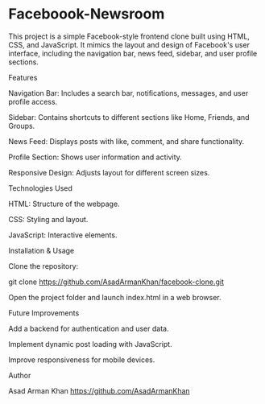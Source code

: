 # Faceboook-Newsroom
This project is a simple Facebook-style frontend clone built using HTML, CSS, and JavaScript. It mimics the layout and design of Facebook's user interface, including the navigation bar, news feed, sidebar, and user profile sections.

Features

Navigation Bar: Includes a search bar, notifications, messages, and user profile access.

Sidebar: Contains shortcuts to different sections like Home, Friends, and Groups.

News Feed: Displays posts with like, comment, and share functionality.

Profile Section: Shows user information and activity.

Responsive Design: Adjusts layout for different screen sizes.

Technologies Used

HTML: Structure of the webpage.

CSS: Styling and layout.

JavaScript: Interactive elements.

Installation & Usage

Clone the repository:

git clone https://github.com/AsadArmanKhan/facebook-clone.git

Open the project folder and launch index.html in a web browser.

Future Improvements

Add a backend for authentication and user data.

Implement dynamic post loading with JavaScript.

Improve responsiveness for mobile devices.

Author

Asad Arman Khan <https://github.com/AsadArmanKhan>
